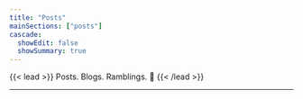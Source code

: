 ```yaml
---
title: "Posts"
mainSections: ["posts"]
cascade:
  showEdit: false
  showSummary: true
---
```


{{< lead >}}
Posts. Blogs. Ramblings. 💭
{{< /lead >}}

---